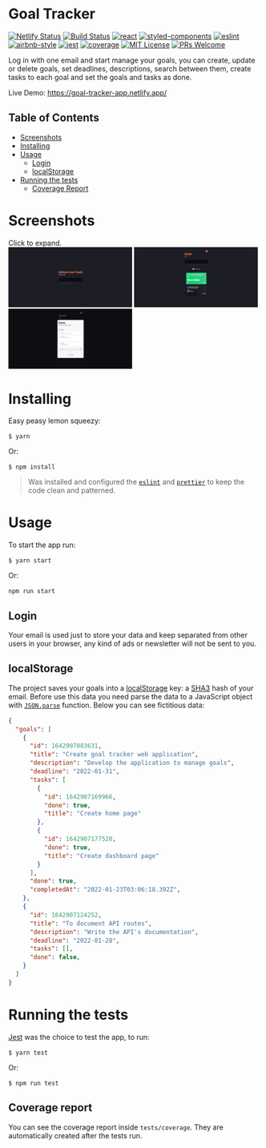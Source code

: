 # Goal Tracker
[![Netlify Status](https://api.netlify.com/api/v1/badges/fc275060-c266-4258-83b5-2865e6f335af/deploy-status)](https://app.netlify.com/sites/goal-tracker-app/deploys)
[![Build Status](https://app.travis-ci.com/DiegoVictor/goal-tracker.svg?branch=main)](https://app.travis-ci.com/DiegoVictor/goal-tracker)
[![react](https://img.shields.io/badge/reactjs-17.0.2-61dafb?style=flat-square&logo=react)](https://reactjs.org/)
[![styled-components](https://img.shields.io/badge/styled_components-5.3.3-db7b86?style=flat-square&logo=styled-components)](https://styled-components.com/)
[![eslint](https://img.shields.io/badge/eslint-8.6.0-4b32c3?style=flat-square&logo=eslint)](https://eslint.org/)
[![airbnb-style](https://flat.badgen.net/badge/style-guide/airbnb/ff5a5f?icon=airbnb)](https://github.com/airbnb/javascript)
[![jest](https://img.shields.io/badge/jest-27.4.7-brightgreen?style=flat-square&logo=jest)](https://jestjs.io/)
[![coverage](https://img.shields.io/codecov/c/gh/DiegoVictor/goal-tracker?logo=codecov&style=flat-square)](https://codecov.io/gh/DiegoVictor/goal-tracker)
[![MIT License](https://img.shields.io/badge/license-MIT-green?style=flat-square)](https://raw.githubusercontent.com/DiegoVictor/goal-tracker/main/LICENSE)
[![PRs Welcome](https://img.shields.io/badge/PRs-welcome-brightgreen.svg?style=flat-square)](http://makeapullrequest.com)

Log in with one email and start manage your goals, you can create, update or delete goals, set deadlines, descriptions, search between them, create tasks to each goal and set the goals and tasks as done.

Live Demo: https://goal-tracker-app.netlify.app/

## Table of Contents
* [Screenshots](#screenshots)
* [Installing](#installing)
* [Usage](#usage)
  * [Login](#login)
  * [localStorage](#localstorage)
* [Running the tests](#running-the-tests)
  * [Coverage Report](#coverage-report)

# Screenshots
Click to expand.<br>
<img src="https://raw.githubusercontent.com/DiegoVictor/goal-tracker/master/screenshots/home.png" width="49%"/>
<img src="https://raw.githubusercontent.com/DiegoVictor/goal-tracker/master/screenshots/dashboard.png" width="49%"/>
<img src="https://raw.githubusercontent.com/DiegoVictor/goal-tracker/master/screenshots/form.png" width="49%"/>

# Installing
Easy peasy lemon squeezy:
```
$ yarn
```
Or:
```
$ npm install
```
> Was installed and configured the [`eslint`](https://eslint.org/) and [`prettier`](https://prettier.io/) to keep the code clean and patterned.

# Usage
To start the app run:
```
$ yarn start
```
Or:
```
npm run start
```

## Login
Your email is used just to store your data and keep separated from other users in your browser, any kind of ads or newsletter will not be sent to you.

## localStorage
The project saves your goals into a [localStorage](https://developer.mozilla.org/en-US/docs/Web/API/Window/localStorage) key: a [SHA3](https://cryptojs.gitbook.io/docs/#hashing) hash of your email. Before use this data you need parse the data to a JavaScript object with [`JSON.parse`](https://developer.mozilla.org/en-US/docs/Web/JavaScript/Reference/Global_Objects/JSON/parse) function. Below you can see fictitious data:
```json
{
  "goals": [
    {
      "id": 1642907083631,
      "title": "Create goal tracker web application",
      "description": "Develop the application to manage goals",
      "deadline": "2022-01-31",
      "tasks": [
        {
          "id": 1642907169966,
          "done": true,
          "title": "Create home page"
        },
        {
          "id": 1642907177520,
          "done": true,
          "title": "Create dashboard page"
        }
      ],
      "done": true,
      "completedAt": "2022-01-23T03:06:18.392Z",
    },
    {
      "id": 1642907124252,
      "title": "To document API routes",
      "description": "Write the API's documentation",
      "deadline": "2022-01-28",
      "tasks": [],
      "done": false,
    }
  ]
}
```

# Running the tests
[Jest](https://jestjs.io) was the choice to test the app, to run:
```
$ yarn test
```
Or:
```
$ npm run test
```

## Coverage report
You can see the coverage report inside `tests/coverage`. They are automatically created after the tests run.

